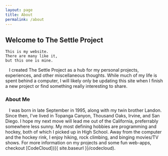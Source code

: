 ```yaml
---
layout: page
title: About
permalink: /about
---
```


## Welcome to The Settle Project

```
This is my website.
There are many like it,
but this one is mine.
```

&nbsp;&nbsp;&nbsp;I created The Settle Project as a hub for my personal projects, experiences, and other miscellaneous thoughts. While much of my life is spent behind a computer, I will likely only be updating this site when I finish a new project or find something really interesting to share.

### About Me

&nbsp;&nbsp;&nbsp;I was born in late September in 1995, along with my twin brother Landon.  Since then, I've lived in Topanga Canyon, Thousand Oaks, Irvine, and San Diego. I hope my next move will lead me out of the California, preferrably somewhere less sunny.  My most defining hobbies are programming and hockey, both of which I picked up in High School.  Away from the computer and the hockey rink, I enjoy hiking, rock climbing, and binging movies/TV shows.  For more information on my projects and some fun web-apps, checkout [CodeCloud]({{ site.baseurl }}/codecloud).

